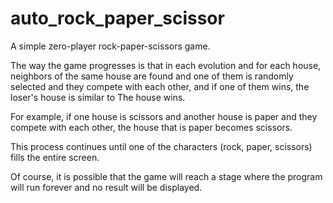 # auto_rock_paper_scissor
A simple zero-player rock-paper-scissors game.

The way the game progresses is that in each evolution and for each house, neighbors of the same house are found and one of them is randomly selected and they compete with each other, and if one of them wins, the loser's house is similar to The house wins.

For example, if one house is scissors and another house is paper and they compete with each other, the house that is paper becomes scissors.

This process continues until one of the characters (rock, paper, scissors) fills the entire screen.

Of course, it is possible that the game will reach a stage where the program will run forever and no result will be displayed.
